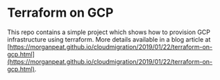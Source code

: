 # Terraform on GCP

This repo contains a simple project which shows how to provision GCP infrastructure using terraform. More details available in a blog article at [https://morganpeat.github.io/cloudmigration/2019/01/22/terraform-on-gcp.html](https://morganpeat.github.io/cloudmigration/2019/01/22/terraform-on-gcp.html).
